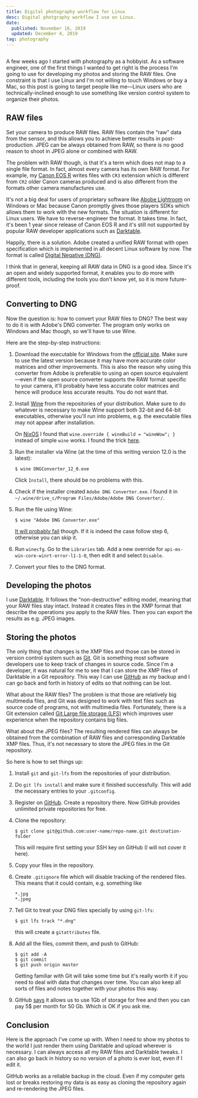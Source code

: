 ```yaml
---
title: Digital photography workflow for Linux
desc: Digital photgraphy workflow I use on Linux.
date:
  published: November 16, 2019
  updated: December 4, 2019
tag: photography
---
```


```toc
```

A few weeks ago I started with photography as a hobbyist. As a software
engineer, one of the first things I wanted to get right is the process I'm
going to use for developing my photos and storing the RAW files. One
constraint is that I use Linux and I'm not willing to touch Windows or buy a
Mac, so this post is going to target people like me—Linux users who are
technically-inclined enough to use something like version control system to
organize their photos.

## RAW files

Set your camera to produce RAW files. RAW files contain the “raw” data from
the sensor, and this allows you to achieve better results in
post-production. JPEG can be always obtained from RAW, so there is no good
reason to shoot in JPEG alone or combined with RAW.

The problem with RAW though, is that it's a term which does not map to a
single file format. In fact, almost every camera has its own RAW format. For
example, my [Canon EOS R][eos-r-settings] writes files with `CR3` extension
which is different from `CR2` older Canon cameras produced and is also
different from the formats other camera manufactures use.

It's not a big deal for users of proprietary software like [Abobe
Lightroom][lightroom] on Windows or Mac because Canon promptly gives those
players SDKs which allows them to work with the new formats. The situation
is different for Linux users. We have to reverse-engineer the format. It
takes time. In fact, it's been 1 year since release of Canon EOS R and it's
still not supported by popular RAW developer applications such as
[Darktable][darktable].

Happily, there is a solution. Adobe created a unified RAW format with open
specification which is implemented in all decent Linux software by now. The
format is called [Digital Negative (DNG)][dng].

I think that in general, keeping all RAW data in DNG is a good idea. Since
it's an open and widely supported format, it enables you to do more with
different tools, including the tools you don't know yet, so it is more
future-proof.

## Converting to DNG

Now the question is: how to convert your RAW files to DNG? The best way to
do it is with Adobe's DNG converter. The program only works on Windows and
Mac though, so we'll have to use Wine.

Here are the step-by-step instructions:

1. Download the executable for Windows from the [official
   site][dng-downloads]. Make sure to use the latest version because it may
   have more accurate color matrices and other improvements. This is also
   the reason why using this converter from Adobe is preferable to using an
   open source equivalent—even if the open source converter supports the RAW
   format specific to your camera, it'll probably have less accurate color
   matrices and hence will produce less accurate results. You do not want
   that.

2. Install [Wine][wine] from the repositories of your distribution. Make
   sure to do whatever is necessary to make Wine support both 32-bit and
   64-bit executables, otherwise you'll run into problems, e.g. the
   executable files may not appear after installation.

   On [NixOS][nixos] I found that `wine.override { wineBuild = "wineWow"; }`
   instead of simple `wine` works. I found the trick [here][nixos-wine].

3. Run the installer via Wine (at the time of this writing version 12.0 is
   the latest):

   ```
   $ wine DNGConverter_12_0.exe
   ```

   Click `Install`, there should be no problems with this.

4. Check if the installer created `Adobe DNG Converter.exe`. I found it in
   `~/.wine/drive_c/Program Files/Adobe/Adobe DNG Converter/`.

5. Run the file using Wine:

   ```
   $ wine "Adobe DNG Converter.exe"
   ```

   [It will probably fail][wine-bug] though. If it is indeed the case follow
   step 6, otherwise you can skip it.

6. Run `winecfg`. Go to the `Libraries` tab. Add a new override for
   `api-ms-win-core-winrt-error-l1-1-0`, then edit it and select `Disable`.

7. Convert your files to the DNG format.

## Developing the photos

I use [Darktable][darktable]. It follows the “non-destructive” editing
model, meaning that your RAW files stay intact. Instead it creates files in
the XMP format that describe the operations you apply to the RAW files. Then
you can export the results as e.g. JPEG images.

## Storing the photos

The only thing that changes is the XMP files and those can be stored in
version control system such as [Git][git]. Git is something most software
developers use to keep track of changes in source code. Since I'm a
developer, it was natural for me to see that I can store the XMP files of
Darktable in a Git repository. This way I can use [GitHub][github] as my
backup and I can go back and forth in history of edits so that nothing can
be lost.

What about the RAW files? The problem is that those are relatively big
multimedia files, and Git was designed to work with text files such as
source code of programs, not with multimedia files. Fortunately, there is a
Git extension called [Git Large file storage (LFS)][git-lfs] which improves
user experience when the repository contains big files.

What about the JPEG files? The resulting rendered files can always be
obtained from the combination of RAW files and corresponding Darktable XMP
files. Thus, it's not necessary to store the JPEG files in the Git
repository.

So here is how to set things up:

1. Install `git` and `git-lfs` from the repositories of your distribution.

2. Do `git lfs install` and make sure it finished successfully. This will
   add the necessary entries to your `.gitconfig`.

3. Register on [GitHub][github]. Create a repository there. Now GitHub
   provides unlimited private repositories for free.

4. Clone the repository:

   ```
   $ git clone git@github.com:user-name/repo-name.git destination-folder
   ```

   This will require first setting your SSH key on GitHub (I will not cover
   it here).

5. Copy your files in the repository.

6. Create `.gitignore` file which will disable tracking of the rendered
   files. This means that it could contain, e.g. something like

   ```
   *.jpg
   *.jpeg
   ```

7. Tell Git to treat your DNG files specially by using `git-lfs`:

   ```
   $ git lfs track "*.dng"
   ```

   this will create a `gitattributes` file.

8. Add all the files, commit them, and push to GitHub:

   ```
   $ git add -A
   $ git commit
   $ git push origin master
   ```

   Getting familiar with Git will take some time but it's really worth it if
   you need to deal with data that changes over time. You can also keep all
   sorts of files and notes together with your photos this way.

9. GitHub [says][github-lfs-limits] it allows us to use 1Gb of storage for
   free and then you can pay 5$ per month for 50 Gb. Which is OK if you ask
   me.

## Conclusion

Here is the approach I've come up with. When I need to show my photos to the
world I just render them using Darktable and upload wherever is necessary. I
can always access all my RAW files and Darktable tweaks. I can also go back
in history so no version of a photo is ever lost, even if I edit it.

GitHub works as a reliable backup in the cloud. Even if my computer gets
lost or breaks restoring my data is as easy as cloning the repository again
and re-rendering the JPEG files.

[eos-r-settings]: /post/canon-eos-r-settings.html
[darktable]: https://www.darktable.org
[lightroom]: https://www.adobe.com/products/photoshop-lightroom.html
[dng]: https://helpx.adobe.com/photoshop/digital-negative.html
[dng-downloads]: https://helpx.adobe.com/photoshop/digital-negative.html#downloads
[wine]: https://www.winehq.org
[nixos]: https://nixos.org
[nixos-wine]: https://nixos.wiki/wiki/Wine
[wine-bug]: https://bugs.winehq.org/show_bug.cgi?id=46972
[git]: https://git-scm.com
[github]: https://github.com
[git-lfs]: https://git-lfs.github.com
[github-lfs-limits]: https://help.github.com/en/github/managing-large-files/about-storage-and-bandwidth-usage
